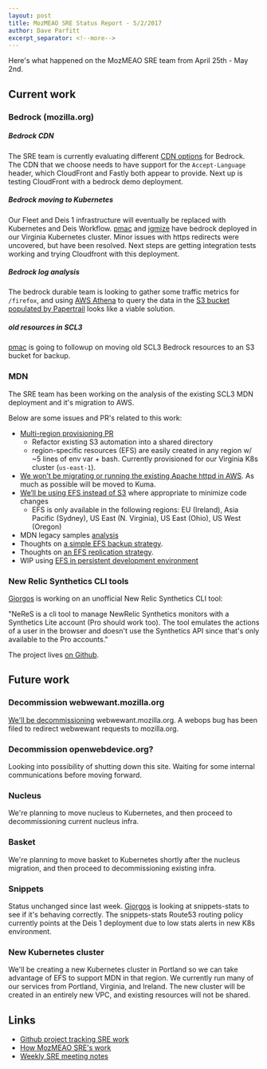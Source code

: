 ```yaml
---
layout: post
title: MozMEAO SRE Status Report - 5/2/2017
author: Dave Parfitt
excerpt_separator: <!--more-->
---
```


Here's what happened on the MozMEAO SRE team from April 25th - May 2nd.

<!--more-->

## Current work

### Bedrock (mozilla.org)

##### Bedrock CDN

The SRE team is currently evaluating different [CDN options](https://github.com/mozmar/infra/issues/32) for Bedrock. The CDN that we choose needs to have support for the `Accept-Language` header, which CloudFront and Fastly both appear to provide. Next up is testing CloudFront with a bedrock demo deployment.

##### Bedrock moving to Kubernetes

Our Fleet and Deis 1 infrastructure will eventually be replaced with Kubernetes and Deis Workflow. [pmac](https://github.com/pmac) and [jgmize](https://github.com/jgmize/) have bedrock deployed in our Virginia Kubernetes cluster. Minor issues with https redirects were uncovered, but have been resolved. Next steps are getting integration tests working and trying Cloudfront with this deployment.

##### Bedrock log analysis

The bedrock durable team is looking to gather some traffic metrics for `/firefox`, and using [AWS Athena](https://aws.amazon.com/athena/) to query the data in the [S3 bucket populated by Papertrail](https://medium.com/@dnorth98/analyzing-papertrail-logs-with-aws-athena-2427d3dd14f2) looks like a viable solution. 

##### old resources in SCL3

[pmac](https://github.com/pmac/) is going to followup on moving old SCL3 Bedrock resources to an S3 bucket for backup.

### MDN

The SRE team has been working on the analysis of the existing SCL3 MDN deployment and it's migration to AWS.

Below are some issues and PR's related to this work:

- [Multi-region provisioning PR](https://github.com/mozmar/infra/pull/190)
	- Refactor existing S3 automation into a shared directory
	- region-specific resources (EFS) are easily created in any region w/ ~5 lines of env var + bash. Currently provisioned for our Virginia K8s cluster (`us-east-1`).
- [We won’t be migrating or running the existing Apache httpd in AWS](https://github.com/mozmar/infra/issues/180). As much as possible will be moved to Kuma.
- [We’ll be using EFS instead of S3](https://github.com/mozmar/infra/issues/183) where appropriate to minimize code changes
	- EFS is only available in the following regions: EU (Ireland), Asia Pacific (Sydney), US East (N. Virginia), US East (Ohio), US West (Oregon)
- MDN legacy samples [analysis](https://github.com/mozmar/infra/issues/197)
- Thoughts on [a simple EFS backup strategy](https://github.com/mozmar/infra/issues/194).
- Thoughts on [an EFS replication strategy](https://github.com/mozmar/infra/issues/189).
- WIP using [EFS in persistent development environment](https://github.com/mozmar/infra/issues/134)
	
### New Relic Synthetics CLI tools

[Giorgos](https://github.com/glogiotatidis) is working on an unofficial New Relic Synthetics CLI tool:

"NeReS is a cli tool to manage NewRelic Synthetics monitors with a Synthetics Lite account (Pro should work too). The tool emulates the actions of a user in the browser and doesn't use the Synthetics API since that's only available to the Pro accounts."

The project lives [on Github](https://github.com/glogiotatidis/neres/).

## Future work

### Decommission webwewant.mozilla.org

[We'll be decommissioning](https://github.com/mozmar/infra/issues/202) webwewant.mozilla.org. A webops bug has been filed to redirect webwewant requests to mozilla.org.

### Decommission openwebdevice.org?

Looking into possibility of shutting down this site. Waiting for some internal communications before moving forward.

### Nucleus

We're planning to move nucleus to Kubernetes, and then proceed to decommissioning current nucleus infra.

### Basket

We're planning to move basket to Kubernetes shortly after the nucleus migration, and then proceed to decommissioning existing infra.

### Snippets

Status unchanged since last week. [Giorgos](https://github.com/glogiotatidis/) is looking at snippets-stats to see if it's behaving correctly. The snippets-stats Route53 routing policy currently points at the Deis 1 deployment due to low stats alerts in new K8s environment.

### New Kubernetes cluster

We'll be creating a new Kubernetes cluster in Portland so we can take advantage of EFS to support MDN in that region. We currently run many of our services from Portland, Virginia, and Ireland. The new cluster will be created in an entirely new VPC, and existing resources will not be shared.

## Links

- [Github project tracking SRE work](https://github.com/mozmar/infra/projects/2)
- [How MozMEAO SRE's work](https://github.com/mozmar/infra/blob/master/docs/how_we_work.md)
- [Weekly SRE meeting notes](https://goo.gl/WuhP0Y)
